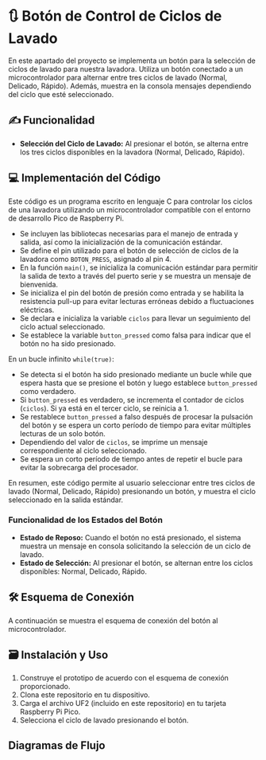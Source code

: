 # :arrows_clockwise: Botón de Control de Ciclos de Lavado

En este apartado del proyecto se implementa un botón para la selección de ciclos de lavado para nuestra lavadora. Utiliza un botón conectado a un microcontrolador para alternar entre tres ciclos de lavado (Normal, Delicado, Rápido). Además, muestra en la consola mensajes dependiendo del ciclo que esté seleccionado.

## :writing_hand: Funcionalidad

- **Selección del Ciclo de Lavado:** Al presionar el botón, se alterna entre los tres ciclos disponibles en la lavadora (Normal, Delicado, Rápido).

## :computer: Implementación del Código

Este código es un programa escrito en lenguaje C para controlar los ciclos de una lavadora utilizando un microcontrolador compatible con el entorno de desarrollo Pico de Raspberry Pi.

- Se incluyen las bibliotecas necesarias para el manejo de entrada y salida, así como la inicialización de la comunicación estándar.
- Se define el pin utilizado para el botón de selección de ciclos de la lavadora como `BOTON_PRESS`, asignado al pin 4.
- En la función `main()`, se inicializa la comunicación estándar para permitir la salida de texto a través del puerto serie y se muestra un mensaje de bienvenida.
- Se inicializa el pin del botón de presión como entrada y se habilita la resistencia pull-up para evitar lecturas erróneas debido a fluctuaciones eléctricas.
- Se declara e inicializa la variable `ciclos` para llevar un seguimiento del ciclo actual seleccionado.
- Se establece la variable `button_pressed` como falsa para indicar que el botón no ha sido presionado.

En un bucle infinito `while(true)`:

- Se detecta si el botón ha sido presionado mediante un bucle while que espera hasta que se presione el botón y luego establece `button_pressed` como verdadero.
- Si `button_pressed` es verdadero, se incrementa el contador de ciclos (`ciclos`). Si ya está en el tercer ciclo, se reinicia a 1.
- Se restablece `button_pressed` a falso después de procesar la pulsación del botón y se espera un corto período de tiempo para evitar múltiples lecturas de un solo botón.
- Dependiendo del valor de `ciclos`, se imprime un mensaje correspondiente al ciclo seleccionado.
- Se espera un corto período de tiempo antes de repetir el bucle para evitar la sobrecarga del procesador.

En resumen, este código permite al usuario seleccionar entre tres ciclos de lavado (Normal, Delicado, Rápido) presionando un botón, y muestra el ciclo seleccionado en la salida estándar.

### Funcionalidad de los Estados del Botón

- **Estado de Reposo:** Cuando el botón no está presionado, el sistema muestra un mensaje en consola solicitando la selección de un ciclo de lavado.
- **Estado de Selección:** Al presionar el botón, se alternan entre los ciclos disponibles: Normal, Delicado, Rápido.

## :hammer_and_wrench: Esquema de Conexión

A continuación se muestra el esquema de conexión del botón al microcontrolador.

## :card_file_box: Instalación y Uso

1. Construye el prototipo de acuerdo con el esquema de conexión proporcionado.
2. Clona este repositorio en tu dispositivo.
3. Carga el archivo UF2 (incluido en este repositorio) en tu tarjeta Raspberry Pi Pico.
4. Selecciona el ciclo de lavado presionando el botón.

## Diagramas de Flujo
